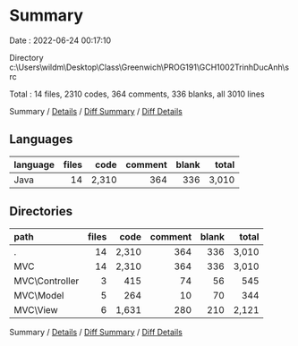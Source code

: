 # Summary

Date : 2022-06-24 00:17:10

Directory c:\\Users\\wildm\\Desktop\\Class\\Greenwich\\PROG191\\GCH1002TrinhDucAnh\\src

Total : 14 files,  2310 codes, 364 comments, 336 blanks, all 3010 lines

Summary / [Details](details.md) / [Diff Summary](diff.md) / [Diff Details](diff-details.md)

## Languages
| language | files | code | comment | blank | total |
| :--- | ---: | ---: | ---: | ---: | ---: |
| Java | 14 | 2,310 | 364 | 336 | 3,010 |

## Directories
| path | files | code | comment | blank | total |
| :--- | ---: | ---: | ---: | ---: | ---: |
| . | 14 | 2,310 | 364 | 336 | 3,010 |
| MVC | 14 | 2,310 | 364 | 336 | 3,010 |
| MVC\\Controller | 3 | 415 | 74 | 56 | 545 |
| MVC\\Model | 5 | 264 | 10 | 70 | 344 |
| MVC\\View | 6 | 1,631 | 280 | 210 | 2,121 |

Summary / [Details](details.md) / [Diff Summary](diff.md) / [Diff Details](diff-details.md)